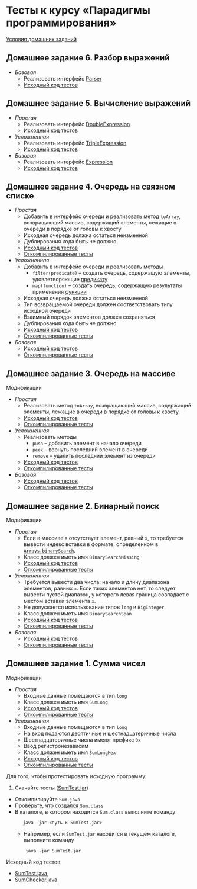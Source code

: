 Тесты к курсу «Парадигмы программирования»
====

[Условия домашних заданий](http://www.kgeorgiy.info/courses/java-intro/homeworks.html)

Домашнее задание 6. Разбор выражений
---
 * *Базовая*
    * Реализовать интерфейс [Parser](java/expression/Parser.java)
    * [Исходный код тестов](java/expression/ParserTest.java)


Домашнее задание 5. Вычисление выражений
---
 * *Простая*
    * Реализовать интерфейс [DoubleExpression](java/expression/DoubleExpression.java)
    * [Исходный код тестов](java/expression/DoubleExpressionTest.java)
 * *Усложненная*
    * Реализовать интерфейс [TripleExpression](java/expression/TripleExpression.java)
    * [Исходный код тестов](java/expression/TripleExpressionTest.java)
 * *Базовая*
    * Реализовать интерфейс [Expression](java/expression/Expression.java)
    * [Исходный код тестов](java/expression/ExpressionTest.java)

Домашнее задание 4. Очередь на связном списке
---
 * *Простая*
    * Добавить в интерфейс очереди и реализовать метод
      `toArray`, возвращающий массив,
      содержащий элементы, лежащие в очереди в порядке
      от головы к хвосту
    * Исходная очередь должна остаться неизменной
    * Дублирования кода быть не должно
    * [Исходный код тестов](java/QueueToArrayTest.java)
    * [Откомпилированные тесты](artifacts/QueueToArrayTest.jar)
 * *Усложненная*
    * Добавить в интерфейс очереди и реализовать методы
        * `filter(predicate)` – создать очередь, содержащую элементы, удовлетворяющие 
            [предикату](https://docs.oracle.com/javase/8/docs/api/java/util/function/Predicate.html)
        * `map(function)` – создать очередь, содержащую результаты применения 
            [функции](https://docs.oracle.com/javase/8/docs/api/java/util/function/Function.html)
    * Исходная очередь должна остаться неизменной
    * Тип возвращаемой очереди должен соответствовать типу исходной очереди
    * Взаимный порядок элементов должен сохраняться
    * Дублирования кода быть не должно
    * [Исходный код тестов](java/FQueueTest.java)
    * [Откомпилированные тесты](artifacts/FQueueTest.jar)
 * *Базовая*
    * [Исходный код тестов](java/QueueTest.java)
    * [Откомпилированные тесты](artifacts/QueueTest.jar)

Домашнее задание 3. Очередь на массиве
---
Модификации
 * *Простая*
    * Реализовать метод `toArray`, возвращающий массив,
      содержащий элементы, лежащие в очереди в порядке
      от головы к хвосту.
    * [Исходный код тестов](java/ArrayQueueToArrayTest.java)
    * [Откомпилированные тесты](artifacts/ArrayQueueToArrayTest.jar)
 * *Усложненная*
    * Реализовать методы
        * `push` – добавить элемент в начало очереди
        * `peek` – вернуть последний элемент в очереди
        * `remove` – удалить последний элемент из очереди 
    * [Исходный код тестов](java/ArrayQueueDequeTest.java)
    * [Откомпилированные тесты](artifacts/ArrayQueueDequeTest.jar)
 * *Базовая*
    * [Исходный код тестов](java/ArrayQueueTest.java)
    * [Откомпилированные тесты](artifacts/ArrayQueueTest.jar)

Домашнее задание 2. Бинарный поиск
----
Модификации
 * *Простая*
    * Если в массиве `a` отсутствует элемент, равный `x`, то требуется
      вывести индекс вставки в формате, определенном в 
      [`Arrays.binarySearch`](http://docs.oracle.com/javase/8/docs/api/java/util/Arrays.html#binarySearch-int:A-int-).
    * Класс должен иметь имя `BinarySearchMissing`
    * [Исходный код тестов](java/BinarySearchMissingTest.java)
    * [Откомпилированные тесты](artifacts/BinarySearchMissingTest.jar)
 * *Усложненная*
    * Требуется вывести два числа: начало и длину диапазона элементов,
      равных `x`. Если таких элементов нет, то следует вывести
      пустой диапазон, у которого левая граница совпадает с местом
      вставки элемента `x`.
    * Не допускается использование типов `long` и `BigInteger`.
    * Класс должен иметь имя `BinarySearchSpan`
    * [Исходный код тестов](java/BinarySearchSpanTest.java)
    * [Откомпилированные тесты](artifacts/BinarySearchSpanTest.jar)
 * *Базовая*
    * [Исходный код тестов](java/BinarySearchTest.java)
    * [Откомпилированные тесты](artifacts/BinarySearchTest.jar)

Домашнее задание 1. Сумма чисел
----

Модификации
 * *Простая*
    * Входные данные помещаются в тип `long`
    * Класс должен иметь имя `SumLong`
    * [Исходный код тестов](java/SumLongTest.java)
    * [Откомпилированные тесты](artifacts/SumLongTest.jar)
 * *Усложненная*
    * Входные данные помещаются в тип `long`
    * На вход подаются десятичные и шестнадцатеричные числа
    * Шестнадцатеричные числа имеют префикс `0x`
    * Ввод регистронезависим
    * Класс должен иметь имя `SumLongHex`
    * [Исходный код тестов](java/SumLongHexTest.java)
    * [Откомпилированные тесты](artifacts/SumLongHexTest.jar)

Для того, чтобы протестировать исходную программу:

 1. Скачайте тесты ([SumTest.jar](artifacts/SumTest.jar))
 * Откомпилируйте `Sum.java`
 * Проверьте, что создался `Sum.class`
 * В каталоге, в котором находится `Sum.class` выполните команду 
    ```
       java -jar <путь к SumTest.jar>
    ```
	* Например, если `SumTest.jar` находится в текущем каталоге, выполните команду 
    ```
    	java -jar SumTest.jar
	```
    
Исходный код тестов: 

* [SumTest.java](java/SumTest.java), 
* [SumChecker.java](java/SumChecker.java)
